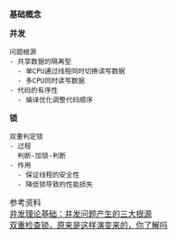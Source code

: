 **基础概念**

**并发**
```
问题根源
- 共享数据的隔离型
  - 单CPU通过线程同时切换读写数据
  - 多CPU同时读写数据
- 代码的有序性
  - 编译优化调整代码顺序
```

**锁**
```
双重判定锁
- 过程
  判断-加锁-判断
- 作用
  - 保证线程的安全性
  - 降低锁导致的性能损失
```

参考资料  
[并发理论基础：并发问题产生的三大根源](https://zhuanlan.zhihu.com/p/64988344)  
[双重检查锁，原来是这样演变来的，你了解吗](https://segmentfault.com/a/1190000040525708)  